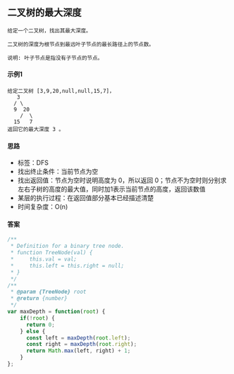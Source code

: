 ## 二叉树的最大深度
    给定一个二叉树，找出其最大深度。

    二叉树的深度为根节点到最远叶子节点的最长路径上的节点数。

    说明: 叶子节点是指没有子节点的节点。
#### 示例1
    给定二叉树 [3,9,20,null,null,15,7]，
       3
      / \
      9  20
        /  \
      15   7
    返回它的最大深度 3 。
#### 思路
  * 标签：DFS
  * 找出终止条件：当前节点为空
  * 找出返回值：节点为空时说明高度为 0，所以返回 0；节点不为空时则分别求左右子树的高度的最大值，同时加1表示当前节点的高度，返回该数值
  * 某层的执行过程：在返回值部分基本已经描述清楚
  * 时间复杂度：O(n)
#### 答案
```  javascript
/**
 * Definition for a binary tree node.
 * function TreeNode(val) {
 *     this.val = val;
 *     this.left = this.right = null;
 * }
 */
/**
 * @param {TreeNode} root
 * @return {number}
 */
var maxDepth = function(root) {
    if(!root) {
      return 0;
    } else {
      const left = maxDepth(root.left);
      const right = maxDepth(root.right);
      return Math.max(left, right) + 1;
    }
};
```